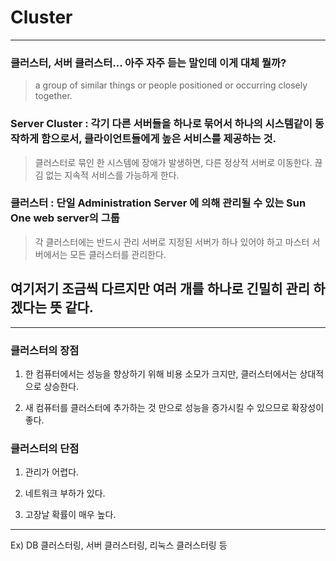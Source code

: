 # Cluster
---

### 클러스터, 서버 클러스터... 아주 자주 듣는 말인데 이게 대체 뭘까?

> a group of similar things or people positioned or occurring closely together.

### Server Cluster : 각기 다른 서버들을 하나로 묶어서 하나의 시스템같이 동작하게 함으로서, 클라이언트들에게 높은 서비스를 제공하는 것.

> 클러스터로 묶인 한 시스템에 장애가 발생하면, 다른 정상적 서버로 이동한다. 끊김 없는 지속적 서비스를 가능하게 한다.


### 클러스터 : 단일 Administration Server 에 의해 관리될 수 있는 Sun One web server의 그룹

> 각 클러스터에는 반드시 관리 서버로 지정된 서버가 하나 있어야 하고 마스터 서버에서는 모든 클러스터를 관리한다.

## 여기저기 조금씩 다르지만 여러 개를 하나로 긴밀히 관리 하겠다는 뜻 같다.

---

### 클러스터의 장점

1. 한 컴퓨터에서는 성능을 향상하기 위해 비용 소모가 크지만, 클러스터에서는 상대적으로 상승한다.

2. 새 컴퓨터를 클러스터에 추가하는 것 만으로 성능을 증가시킬 수 있으므로 확장성이 좋다.

### 클러스터의 단점

1. 관리가 어렵다.

2. 네트워크 부하가 있다.

3. 고장날 확률이 매우 높다.

---

Ex) DB 클러스터링, 서버 클러스터링, 리눅스 클러스터링 등

